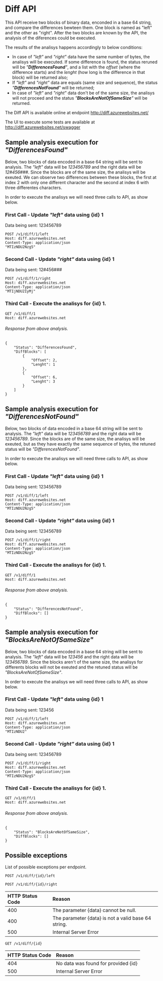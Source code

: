 # Diff API

This API  receive two blocks of binary data, enconded in a base 64 string, and compare the differences bewteen them. One block is named as "left" and the other as "right". After the two blocks are known by the API, the analysis of the diferences could be executed.

The results of the analisys happens accordingly to below conditions:
- In case of *"left"* and *"right"* data have the same number of bytes, the analisys will be executed. If some difference is found, the status reruned will be *"**DifferencesFound**"*, and a list with the *offset* (where the difference starts) and the *lenght* (how long is the difference in that block) will be returned also;
- If *"left"* and *"right"* data are equals (same size and sequence), the status *"**DifferencesNotFound**"* will be returned;
- In case of *"left"* and *"right"* data don't be of the same size, the analisys will not proceed and the status *"**BlocksAreNotOfSameSize**"* will be returned.

The Diff API is available online at endpoint http://diff.azurewebsites.net/

The UI to execute some tests are available at http://diff.azurewebsites.net/swagger

## Sample analysis execution for *"DifferencesFound"*

Below, two blocks of data encoded in a base 64 string will be sent to analysis.
The *"left"*  data will be *123456789* and the right data will be *12#456###*.
Since the blocks are of the same size, the analisys will be exeuted. We can observe two differences between these blocks, the first at index 2 with only one different character and the second at index 6 with three differentes characters.

In order to execute the analisys we will need three calls to API, as show below.

### First Call - Update *"left"*  data using {id} 1
Data being sent: 123456789

    POST /v1/diff/1/left
    Host: diff.azurewebsites.net
    Content-Type: application/json
    "MTIzNDU2Nzg5"

### Second Call - Update *"right"*  data using {id} 1
Data being sent: 12#456###

    POST /v1/diff/1/right
    Host: diff.azurewebsites.net
    Content-Type: application/json
    "MTIjNDU2IyMj"

### Third Call - Execute the analisys for {id} 1.

    GET /v1/diff/1
    Host: diff.azurewebsites.net

###### Response from above analysis.

    {
        "Status": "DifferencesFound",
        "DiffBlocks": [
            {
                "Offset": 2,
                "Lenght": 1
            },
            {
                "Offset": 6,
                "Lenght": 3
            }
        ]
    }

## Sample analysis execution for *"DifferencesNotFound"*

Below, two blocks of data encoded in a base 64 string will be sent to analysis.
The *"left"*  data will be *123456789* and the right data will be *123456789*.
Since the blocks are of the same size, the analisys will be exeuted, but as they have exactly the same sequence of bytes, the retuned status will be *"DifferencesNotFound"*.

In order to execute the analisys we will need three calls to API, as show below.

### First Call - Update *"left"*  data using {id} 1
Data being sent: 123456789

    POST /v1/diff/1/left
    Host: diff.azurewebsites.net
    Content-Type: application/json
    "MTIzNDU2Nzg5"

### Second Call - Update *"right"*  data using {id} 1
Data being sent: 123456789

    POST /v1/diff/1/right
    Host: diff.azurewebsites.net
    Content-Type: application/json
    "MTIzNDU2Nzg5"

### Third Call - Execute the analisys for {id} 1.

    GET /v1/diff/1
    Host: diff.azurewebsites.net

###### Response from above analysis.

    {
        "Status": "DifferencesNotFound",
        "DiffBlocks": []
    }

## Sample analysis execution for *"BlocksAreNotOfSameSize"*

Below, two blocks of data encoded in a base 64 string will be sent to analysis.
The *"left"*  data will be *123456* and the right data will be *123456789*.
Since the blocks aren't of the same size, the analisys for differents blocks will not be exeuted and the retuned status will be *"BlocksAreNotOfSameSize"*.

In order to execute the analisys we will need three calls to API, as show below.

### First Call - Update *"left"*  data using {id} 1
Data being sent: 123456

    POST /v1/diff/1/left
    Host: diff.azurewebsites.net
    Content-Type: application/json
    "MTIzNDU2"

### Second Call - Update *"right"*  data using {id} 1
Data being sent: 123456789

    POST /v1/diff/1/right
    Host: diff.azurewebsites.net
    Content-Type: application/json
    "MTIzNDU2Nzg5"

### Third Call - Execute the analisys for {id} 1.

    GET /v1/diff/1
    Host: diff.azurewebsites.net

###### Response from above analysis.

    {
        "Status": "BlocksAreNotOfSameSize",
        "DiffBlocks": []
    }

## Possible exceptions

List of possible exceptions per endpoint.

`POST /v1/diff/{id}/left `

`POST /v1/diff/{id}/right`

| HTTP Status Code  |  Reason |
| :------------ | :------------ |
|400| The parameter {data} cannot be null.   |
|400| The parameter {data} is not a valid base 64 string. |
|500| Internal Server Error   |

`GET /v1/diff/{id}`

| HTTP Status Code  |  Reason |
| :------------ | :------------ |
|404| No data was found for provided {id}   |
|500| Internal Server Error   |
